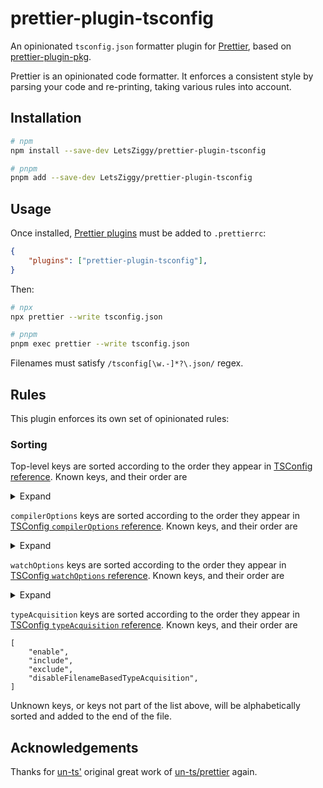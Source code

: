 # prettier-plugin-tsconfig

An opinionated `tsconfig.json` formatter plugin for [Prettier](https://prettier.io), based on [prettier-plugin-pkg](https://www.npmjs.com/package/prettier-plugin-pkg).

Prettier is an opinionated code formatter. It enforces a consistent style by parsing your code and re-printing, taking various rules into account.

## Installation

```bash
# npm
npm install --save-dev LetsZiggy/prettier-plugin-tsconfig

# pnpm
pnpm add --save-dev LetsZiggy/prettier-plugin-tsconfig
```

## Usage

Once installed, [Prettier plugins](https://prettier.io/docs/en/plugins.html) must be added to `.prettierrc`:

```json
{
	"plugins": ["prettier-plugin-tsconfig"],
}
```

Then:

```bash
# npx
npx prettier --write tsconfig.json

# pnpm
pnpm exec prettier --write tsconfig.json
```

Filenames must satisfy `/tsconfig[\w.-]*?\.json/` regex.

## Rules

This plugin enforces its own set of opinionated rules:

### Sorting

Top-level keys are sorted according to the order they appear in [TSConfig reference](https://www.typescriptlang.org/tsconfig/). Known keys, and their order are

<details>
<summary>Expand</summary>

```jsonc
[
	// schema definition
	"$schema",

	// top level
	"files",
	"extends",
	"include",
	"exclude",
	"references",
	"compilerOptions",
	"watchOptions",
	"typeAcquisition",
]
```

</details>

`compilerOptions` keys are sorted according to the order they appear in [TSConfig `compilerOptions` reference](https://www.typescriptlang.org/tsconfig/#compilerOptions). Known keys, and their order are

<details>
<summary>Expand</summary>

```jsonc
[
	// type checking
	"allowUnreachableCode",
	"allowUnusedLabels",
	"alwaysStrict",
	"exactOptionalPropertyTypes",
	"noFallthroughCasesInSwitch",
	"noImplicitAny",
	"noImplicitOverride",
	"noImplicitReturns",
	"noImplicitThis",
	"noPropertyAccessFromIndexSignature",
	"noUncheckedIndexedAccess",
	"noUnusedLocals",
	"noUnusedParameters",
	"strict",
	"strictBindCallApply",
	"strictBuiltinIteratorReturn",
	"strictFunctionTypes",
	"strictNullChecks",
	"strictPropertyInitialization",
	"useUnknownInCatchVariables",

	// modules
	"allowArbitraryExtensions",
	"allowImportingTsExtensions",
	"allowUmdGlobalAccess",
	"baseUrl",
	"customConditions",
	"module",
	"moduleResolution",
	"moduleSuffixes",
	"noResolve",
	"noUncheckedSideEffectImports",
	"paths",
	"resolveJsonModule",
	"resolvePackageJsonExports",
	"resolvePackageJsonImports",
	"rewriteRelativeImportExtensions",
	"rootDir",
	"rootDirs",
	"typeRoots",
	"types",

	// emit
	"declaration",
	"declarationDir",
	"declarationMap",
	"downlevelIteration",
	"emitBOM",
	"emitDeclarationOnly",
	"importHelpers",
	"inlineSourceMap",
	"inlineSources",
	"mapRoot",
	"newLine",
	"noEmit",
	"noEmitHelpers",
	"noEmitOnError",
	"outDir",
	"outFile",
	"preserveConstEnums",
	"removeComments",
	"sourceMap",
	"sourceRoot",
	"stripInternal",

	// javascript support
	"allowJs",
	"checkJs",
	"maxNodeModuleJsDepth",

	// editor support
	"disableSizeLimit",
	"plugins",

	// interop constraints
	"allowSyntheticDefaultImports",
	"erasableSyntaxOnly",
	"esModuleInterop",
	"forceConsistentCasingInFileNames",
	"isolatedDeclarations",
	"isolatedModules",
	"preserveSymlinks",
	"verbatimModuleSyntax",

	// backwards compatibility
	"charset",
	"importsNotUsedAsValues",
	"keyofStringsOnly",
	"noImplicitUseStrict",
	"noStrictGenericChecks",
	"out",
	"preserveValueImports",
	"suppressExcessPropertyErrors",
	"suppressImplicitAnyIndexErrors",

	// language and environment
	"emitDecoratorMetadata",
	"experimentalDecorators",
	"jsx",
	"jsxFactory",
	"jsxFragmentFactory",
	"jsxImportSource",
	"lib",
	"libReplacement",
	"moduleDetection",
	"noLib",
	"reactNamespace",
	"target",
	"useDefineForClassFields",

	// compiler diagnostics
	"diagnostics",
	"explainFiles",
	"extendedDiagnostics",
	"generateCpuProfile",
	"generateTrace",
	"listEmittedFiles",
	"listFiles",
	"noCheck",
	"traceResolution",

	// projects
	"composite",
	"disableReferencedProjectLoad",
	"disableSolutionSearching",
	"disableSourceOfProjectReferenceRedirect",
	"incremental",
	"tsBuildInfoFile",

	// output formatting
	"noErrorTruncation",
	"preserveWatchOutput",
	"pretty",

	// completeness
	"skipDefaultLibCheck",
	"skipLibCheck",

	// command line

	// watch options
	"assumeChangesOnlyAffectDirectDependencies",
]
```

</details>

`watchOptions` keys are sorted according to the order they appear in [TSConfig `watchOptions` reference](https://www.typescriptlang.org/tsconfig/#watchOptions). Known keys, and their order are

<details>
<summary>Expand</summary>

```jsonc
[
	"watchFile",
	"watchDirectory",
	"fallbackPolling",
	"synchronousWatchDirectory",
	"excludeDirectories",
	"excludeFiles",
]
```

</details>

`typeAcquisition` keys are sorted according to the order they appear in [TSConfig `typeAcquisition` reference](https://www.typescriptlang.org/tsconfig/#typeAcquisition). Known keys, and their order are

```jsonc
[
	"enable",
	"include",
	"exclude",
	"disableFilenameBasedTypeAcquisition",
]
```

Unknown keys, or keys not part of the list above, will be alphabetically sorted and added to the end of the file.

## Acknowledgements

Thanks for [un-ts'](https://github.com/un-ts) original great work of [un-ts/prettier](https://github.com/un-ts/prettier) again.
